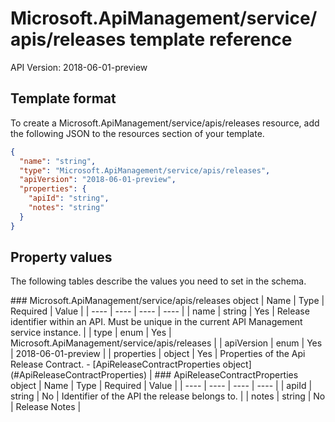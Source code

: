 # Microsoft.ApiManagement/service/apis/releases template reference
API Version: 2018-06-01-preview
## Template format

To create a Microsoft.ApiManagement/service/apis/releases resource, add the following JSON to the resources section of your template.

```json
{
  "name": "string",
  "type": "Microsoft.ApiManagement/service/apis/releases",
  "apiVersion": "2018-06-01-preview",
  "properties": {
    "apiId": "string",
    "notes": "string"
  }
}
```
## Property values

The following tables describe the values you need to set in the schema.

<a id="Microsoft.ApiManagement/service/apis/releases" />
### Microsoft.ApiManagement/service/apis/releases object
|  Name | Type | Required | Value |
|  ---- | ---- | ---- | ---- |
|  name | string | Yes | Release identifier within an API. Must be unique in the current API Management service instance. |
|  type | enum | Yes | Microsoft.ApiManagement/service/apis/releases |
|  apiVersion | enum | Yes | 2018-06-01-preview |
|  properties | object | Yes | Properties of the Api Release Contract. - [ApiReleaseContractProperties object](#ApiReleaseContractProperties) |


<a id="ApiReleaseContractProperties" />
### ApiReleaseContractProperties object
|  Name | Type | Required | Value |
|  ---- | ---- | ---- | ---- |
|  apiId | string | No | Identifier of the API the release belongs to. |
|  notes | string | No | Release Notes |


